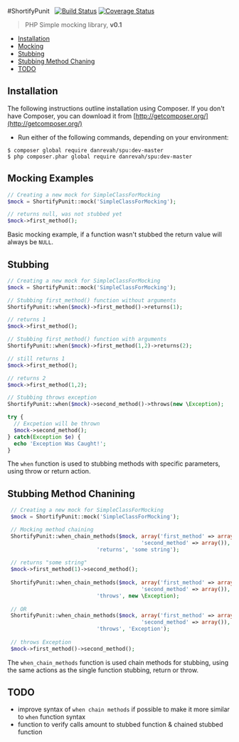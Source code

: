 #ShortifyPunit &nbsp; [![Build Status](https://travis-ci.org/danrevah/ShortifyPunit.svg?branch=master)](https://travis-ci.org/danrevah/ShortifyPunit)  [![Coverage Status](https://coveralls.io/repos/danrevah/ShortifyPunit/badge.png?branch=master)](https://coveralls.io/repos/danrevah/ShortifyPunit/badge.png?branch=master)
> PHP Simple mocking library, **v0.1**

 * [Installation](#installation)
 * [Mocking](#mocking-examples)
 * [Stubbing](#stubbing)
 * [Stubbing Method Chaning](#stubbing-method-chaining)
 * [TODO](#todo)

## Installation

The following instructions outline installation using Composer. If you don't
have Composer, you can download it from [http://getcomposer.org/](http://getcomposer.org/)

 * Run either of the following commands, depending on your environment:

```
$ composer global require danrevah/spu:dev-master
$ php composer.phar global require danrevah/spu:dev-master
```

## Mocking Examples
```php
// Creating a new mock for SimpleClassForMocking
$mock = ShortifyPunit::mock('SimpleClassForMocking');

// returns null, was not stubbed yet
$mock->first_method();
```

Basic mocking example, if a function wasn't stubbed the return value will always be `NULL`.

## Stubbing
```php
// Creating a new mock for SimpleClassForMocking
$mock = ShortifyPunit::mock('SimpleClassForMocking');

// Stubbing first_method() function without arguments
ShortifyPunit::when($mock)->first_method()->returns(1);

// returns 1
$mock->first_method();

// Stubbing first_method() function with arguments
ShortifyPunit::when($mock)->first_method(1,2)->returns(2);

// still returns 1
$mock->first_method();

// returns 2
$mock->first_method(1,2);

// Stubbing throws exception
ShortifyPunit::when($mock)->second_method()->throws(new \Exception);

try {
  // Excpetion will be thrown
  $mock->second_method();
} catch(Exception $e) {
  echo 'Exception Was Caught!';
}
```
The `when` function is used to stubbing methods with specific parameters, using throw or return action.

## Stubbing Method Chanining
```php
 // Creating a new mock for SimpleClassForMocking
 $mock = ShortifyPunit::mock('SimpleClassForMocking');

 // Mocking method chaining
 ShortifyPunit::when_chain_methods($mock, array('first_method' => array(1),
                                          'second_method' => array()),
                            'returns', 'some string');
 
 // returns "some string"
 $mock->first_method(1)->second_method();
 
 ShortifyPunit::when_chain_methods($mock, array('first_method' => array(),
                                          'second_method' => array()),
                            'throws', new \Exception);
                            
 // OR
 ShortifyPunit::when_chain_methods($mock, array('first_method' => array(),
                                          'second_method' => array()),
                            'throws', 'Exception');
  
 // throws Exception
 $mock->first_method()->second_method();
```
The `when_chain_methods` function is used chain methods for stubbing, using the same actions as the single function stubbing, return or throw.
  
## TODO
 * improve syntax of `when chain methods` if possible to make it more similar to `when` function syntax
 * function to verify calls amount to stubbed function & chained stubbed function 
